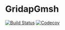 # GridapGmsh

[![Build Status](https://travis-ci.com/gridap/GridapGmsh.jl.svg?branch=master)](https://travis-ci.com/gridap/GridapGmsh.jl)
[![Codecov](https://codecov.io/gh/gridap/GridapGmsh.jl/branch/master/graph/badge.svg)](https://codecov.io/gh/gridap/GridapGmsh.jl)
